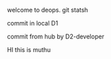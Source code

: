 welcome to deops.
git statsh

commit in local D1

commit from hub by D2-developer

HI this is muthu
